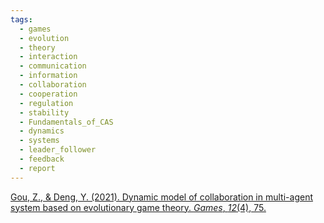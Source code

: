 ```yaml
---
tags:
  - games
  - evolution
  - theory
  - interaction
  - communication
  - information
  - collaboration
  - cooperation
  - regulation
  - stability
  - Fundamentals_of_CAS
  - dynamics
  - systems
  - leader_follower
  - feedback
  - report
---
```

[Gou, Z., & Deng, Y. (2021). Dynamic model of collaboration in multi-agent system based on evolutionary game theory. _Games_, _12_(4), 75.](https://www.mdpi.com/2073-4336/12/4/75)
